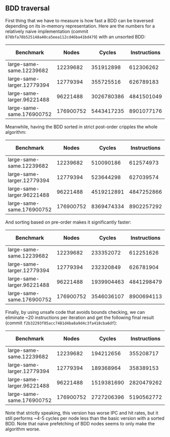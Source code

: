 
## BDD traversal

First thing that we have to measure is how fast a BDD can be traversed depending on its in-memory representation. Here are the numbers for a relatively naive implementation (commit `878bfa78b525148a40ca5eea112cd46ba41bd479`) with an unsorted BDD:

| Benchmark | Nodes | Cycles | Instructions | L3 References | L3 Misses | IPC | L3 hit | I/Node | C/Node |
| --------- | ----- | ------ | ------------ | ------------- | --------- | --- | ------ | ------ | ------ |
| large-same-same.12239682 | 12239682 | 351912898 | 612306262 | 11372357 | 3011874 | 1.74 | 73.52 | 50.03 | 28.75 |
| large-same-larger.12779394 | 12779394 | 355725516 | 626789183 | 11417000 | 3162234 | 1.76 | 72.30 | 49.05 | 27.84 |
| large-same-larger.96221488 | 96221488 | 3026780386 | 4841501049 | 96020984 | 25475735 | 1.60 | 73.47 | 50.32 | 31.46 |
| large-same-same.176900752 | 176900752 | 5443417235 | 8901077176 | 182407543 | 47489443 | 1.64 | 73.97 | 50.32 | 30.77 |

Meanwhile, having the BDD sorted in strict post-order cripples the whole algorithm:

| Benchmark | Nodes | Cycles | Instructions | L3 References | L3 Misses | IPC | L3 hit | I/Node | C/Node |
| --------- | ----- | ------ | ------------ | ------------- | --------- | --- | ------ | ------ | ------ |
| large-same-same.12239682 | 12239682 | 510090186 | 612574973 | 8787613 | 3110733 | 1.20 | 64.60 | 50.05 | 41.68 |
| large-same-larger.12779394 | 12779394 | 523644298 | 627039574 | 7987167 | 2843132 | 1.20 | 64.40 | 49.07 | 40.98 |
| large-same-larger.96221488 | 96221488 | 4519212891 | 4847252866 | 57857404 | 18115875 | 1.07 | 68.69 | 50.38 | 46.97 |
| large-same-same.176900752 | 176900752 | 8369474334 | 8902257292 | 108996237 | 33723060 | 1.06 | 69.06 | 50.32 | 47.31 |

And sorting based on pre-order makes it significantly faster:

| Benchmark | Nodes | Cycles | Instructions | L3 References | L3 Misses | IPC | L3 hit | I/Node | C/Node |
| --------- | ----- | ------ | ------------ | ------------- | --------- | --- | ------ | ------ | ------ |
| large-same-same.12239682 | 12239682 | 233352072 | 612251626 | 8095895 | 461117 | 2.62 | 94.30 | 50.02 | 19.07 |
| large-same-larger.12779394 | 12779394 | 232320849 | 626781904 | 7631249 | 239176 | 2.70 | 96.87 | 49.05 | 18.18 |
| large-same-larger.96221488 | 96221488 | 1939904463 | 4841298479 | 65164027 | 4272823 | 2.50 | 93.44 | 50.31 | 20.16 |
| large-same-same.176900752 | 176900752 | 3546036107 | 8900694113 | 120964747 | 7915088 | 2.51 | 93.46 | 50.31 | 20.05 |

Finally, by using unsafe code that avoids bounds checking, we can eliminate ~20 instructions per iteration and get the following final result (commit `f2b32293f05acc7481d4ba8a9d4c3fa418cba6df`):

| Benchmark | Nodes | Cycles | Instructions | L3 References | L3 Misses | IPC | L3 hit | I/Node | C/Node |
| --------- | ----- | ------ | ------------ | ------------- | --------- | --- | ------ | ------ | ------ |
| large-same-same.12239682 | 12239682 | 194212656 | 355208717 | 8337984 | 703814 | 1.83 | 91.56 | 29.02 | 15.87 |
| large-same-larger.12779394 | 12779394 | 189368964 | 358389153 | 7708219 | 359218 | 1.89 | 95.34 | 28.04 | 14.82 |
| large-same-larger.96221488 | 96221488 | 1519381690 | 2820479262 | 66467270 | 5588365 | 1.86 | 91.59 | 29.31 | 15.79 |
| large-same-same.176900752 | 176900752 | 2727206396 | 5190562772 | 122506143 | 9439052 | 1.90 | 92.30 | 29.34 | 15.42 |

Note that strictly speaking, this version has worse IPC and hit rates, but it still performs ~4-5 cycles per node less than the basic version with a sorted BDD. Note that naive prefetching of BDD nodes seems to only make the algorithm worse.